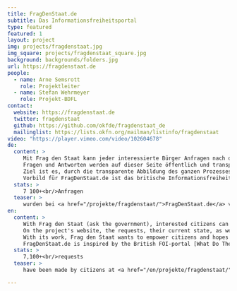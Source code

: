 ```yaml
---
title: FragDenStaat.de
subtitle: Das Informationsfreiheitsportal
type: featured
featured: 1
layout: project
img: projects/fragdenstaat.jpg
img_square: projects/fragdenstaat_square.jpg
background: backgrounds/folders.jpg
url: https://fragdenstaat.de
people:
  - name: Arne Semsrott
    role: Projektleiter
  - name: Stefan Wehrmeyer
    role: Projekt-BDFL
contact:
  website: https://fragdenstaat.de
  twitter: fragdenstaat
  github: https://github.com/okfde/fragdenstaat_de
  mailinglist: https://lists.okfn.org/mailman/listinfo/fragdenstaat
video: "https://player.vimeo.com/video/102604678"
de:
  content: >
     Mit Frag den Staat kann jeder interessierte Bürger Anfragen nach den Informationsgesetzen (Informationsfreiheitsgesetz des Bundes, Umweltinformationsgesetz und Verbraucherinformationsgesetz) stellen. 
     Fragen und Antworten werden auf dieser Seite öffentlich und transparent dokumentiert. 
     Ziel ist es, durch die transparente Abbildung des ganzen Prozesses das Thema Informationsfreiheit insgesamt zu stärken. 
     Vorbild für FragDenStaat.de ist das britische Informationsfreiheitsportal [What Do They Know]( https://www.whatdotheyknow.com/).
  stats: >
     7 100+<br/>Anfragen
  teaser: >
     wurden bei <a href="/projekte/fragdenstaat/">FragDenStaat.de</a> von Bürgen an Behörden gestellt.
en:
  content: >
     With Frag den Staat (ask the government), interested citizens can request information from a variety of public sector organisations by making a Freedom of Information (FOI) request. 
     On the project's website, the requests, their current state, as well as the responses are transparently documented and published. 
     With its work, Frag den Staat wants to empower citizens and hopes to further strengthen FOI as a concept. 
     FragDenStaat.de is inspired by the British FOI-portal [What Do They Know]( https://www.whatdotheyknow.com/) and is cooperating with other FOI portals around the world.
  stats: >
     7,100+<br/>requests
  teaser: >
     have been made by citizens at <a href="/en/projekte/fragdenstaat/">FragDenStaat.de</a>.

---
```

